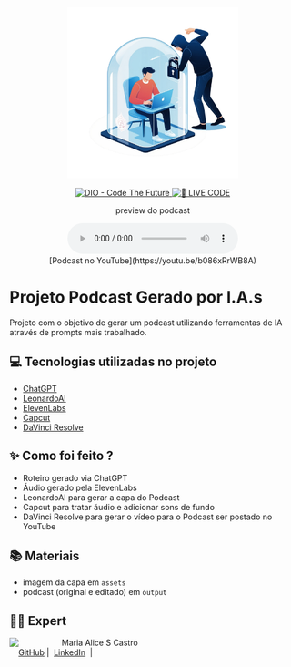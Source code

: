 <p align="center">
<img 
    src="./assets/Leonardo_Phoenix_09_clean_soft_illustration_edit.png"
    width="300"
/>
</p>

<p align="center">
<a href="https://dio.me/">
    <img 
        src="https://img.shields.io/badge/DIO-Code_The_Future-28DA77?logo=youtube" 
        alt="DIO - Code The Future">
</a>
<a href="https://dio.me/">
<img 
    src="https://img.shields.io/badge/🔴_LIVE_CODE-FF5E72" 
    alt="🔴 LIVE CODE">
</a>
</p>

<p align="center">
    preview do podcast
</p>

<div align="center">
    <audio src="output/podcast-0108.MP3" controls title="Podcast editado"></audio>
</div>

<div align="center">
    [Podcast no YouTube](https://youtu.be/b086xRrWB8A)
</div>

# Projeto Podcast Gerado por I.A.s

Projeto com o objetivo de gerar um podcast utilizando ferramentas de IA através de prompts mais trabalhado.

## 💻 Tecnologias utilizadas no projeto

- [ChatGPT](https://chat.openai.com/) 
- [LeonardoAI](https://app.leonardo.ai/image-generation)
- [ElevenLabs](https://beta.elevenlabs.io/)
- [Capcut](https://www.capcut.com/pt-br/)
- [DaVinci Resolve](https://www.blackmagicdesign.com/br/products/davinciresolve/)

## ✨ Como foi feito ?

- Roteiro gerado via ChatGPT
- Áudio gerado pela ElevenLabs
- LeonardoAI para gerar a capa do Podcast
- Capcut para tratar áudio e adicionar sons de fundo
- DaVinci Resolve para gerar o vídeo para o Podcast ser postado no YouTube


## 📚 Materiais

- imagem da capa em `assets`
- podcast (original e editado) em `output`


## 👨‍💻 Expert

<p>
    <img 
      align=left 
      margin=10 
      width=80 
      src="https://avatars.githubusercontent.com/u/61152352?v=4"
    />
    <p>&nbsp&nbsp&nbspMaria Alice S Castro<br>
    &nbsp&nbsp&nbsp
    <a href="https://github.com/malice-hub/">GitHub</a>&nbsp;|&nbsp;
    <a href="https://www.linkedin.com/in/maria-alice-s-castro-b9aa4067/">LinkedIn</a>
&nbsp;|&nbsp;</p>
</p>
<br/><br/>
<p>
